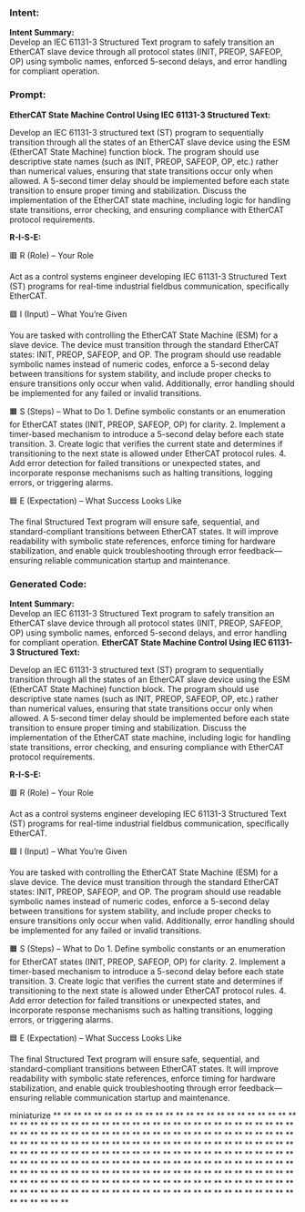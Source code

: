 ### Intent:
**Intent Summary:**  
Develop an IEC 61131-3 Structured Text program to safely transition an EtherCAT slave device through all protocol states (INIT, PREOP, SAFEOP, OP) using symbolic names, enforced 5-second delays, and error handling for compliant operation.

### Prompt:
**EtherCAT State Machine Control Using IEC 61131-3 Structured Text:**

Develop an IEC 61131-3 structured text (ST) program to sequentially transition through all the states of an EtherCAT slave device using the ESM (EtherCAT State Machine) function block. The program should use descriptive state names (such as INIT, PREOP, SAFEOP, OP, etc.) rather than numerical values, ensuring that state transitions occur only when allowed. A 5-second timer delay should be implemented before each state transition to ensure proper timing and stabilization. Discuss the implementation of the EtherCAT state machine, including logic for handling state transitions, error checking, and ensuring compliance with EtherCAT protocol requirements.

**R-I-S-E:**

🟥 R (Role) – Your Role

Act as a control systems engineer developing IEC 61131-3 Structured Text (ST) programs for real-time industrial fieldbus communication, specifically EtherCAT.

🟩 I (Input) – What You’re Given

You are tasked with controlling the EtherCAT State Machine (ESM) for a slave device. The device must transition through the standard EtherCAT states: INIT, PREOP, SAFEOP, and OP. The program should use readable symbolic names instead of numeric codes, enforce a 5-second delay between transitions for system stability, and include proper checks to ensure transitions only occur when valid. Additionally, error handling should be implemented for any failed or invalid transitions.

🟧 S (Steps) – What to Do
	1.	Define symbolic constants or an enumeration for EtherCAT states (INIT, PREOP, SAFEOP, OP) for clarity.
	2.	Implement a timer-based mechanism to introduce a 5-second delay before each state transition.
	3.	Create logic that verifies the current state and determines if transitioning to the next state is allowed under EtherCAT protocol rules.
	4.	Add error detection for failed transitions or unexpected states, and incorporate response mechanisms such as halting transitions, logging errors, or triggering alarms.

🟦 E (Expectation) – What Success Looks Like

The final Structured Text program will ensure safe, sequential, and standard-compliant transitions between EtherCAT states. It will improve readability with symbolic state references, enforce timing for hardware stabilization, and enable quick troubleshooting through error feedback—ensuring reliable communication startup and maintenance.

### Generated Code:
**Intent Summary:**  
Develop an IEC 61131-3 Structured Text program to safely transition an EtherCAT slave device through all protocol states (INIT, PREOP, SAFEOP, OP) using symbolic names, enforced 5-second delays, and error handling for compliant operation.
**EtherCAT State Machine Control Using IEC 61131-3 Structured Text:**

Develop an IEC 61131-3 structured text (ST) program to sequentially transition through all the states of an EtherCAT slave device using the ESM (EtherCAT State Machine) function block. The program should use descriptive state names (such as INIT, PREOP, SAFEOP, OP, etc.) rather than numerical values, ensuring that state transitions occur only when allowed. A 5-second timer delay should be implemented before each state transition to ensure proper timing and stabilization. Discuss the implementation of the EtherCAT state machine, including logic for handling state transitions, error checking, and ensuring compliance with EtherCAT protocol requirements.

**R-I-S-E:**

🟥 R (Role) – Your Role

Act as a control systems engineer developing IEC 61131-3 Structured Text (ST) programs for real-time industrial fieldbus communication, specifically EtherCAT.

🟩 I (Input) – What You’re Given

You are tasked with controlling the EtherCAT State Machine (ESM) for a slave device. The device must transition through the standard EtherCAT states: INIT, PREOP, SAFEOP, and OP. The program should use readable symbolic names instead of numeric codes, enforce a 5-second delay between transitions for system stability, and include proper checks to ensure transitions only occur when valid. Additionally, error handling should be implemented for any failed or invalid transitions.

🟧 S (Steps) – What to Do
	1.	Define symbolic constants or an enumeration for EtherCAT states (INIT, PREOP, SAFEOP, OP) for clarity.
	2.	Implement a timer-based mechanism to introduce a 5-second delay before each state transition.
	3.	Create logic that verifies the current state and determines if transitioning to the next state is allowed under EtherCAT protocol rules.
	4.	Add error detection for failed transitions or unexpected states, and incorporate response mechanisms such as halting transitions, logging errors, or triggering alarms.

🟦 E (Expectation) – What Success Looks Like

The final Structured Text program will ensure safe, sequential, and standard-compliant transitions between EtherCAT states. It will improve readability with symbolic state references, enforce timing for hardware stabilization, and enable quick troubleshooting through error feedback—ensuring reliable communication startup and maintenance.

 miniaturize
**
**
**
**
**
**
**
**
**
**
**
**
**
**
**
**
**
**
**
**
**
**
**
**
**
**
**
**
**
**
**
**
**
**
**
**
**
**
**
**
**
**
**
**
**
**
**
**
**
**
**
**
**
**
**
**
**
**
**
**
**
**
**
**
**
**
**
**
**
**
**
**
**
**
**
**
**
**
**
**
**
**
**
**
**
**
**
**
**
**
**
**
**
**
**
**
**
**
**
**
**
**
**
**
**
**
**
**
**
**
**
**
**
**
**
**
**
**
**
**
**
**
**
**
**
**
**
**
**
**
**
**
**
**
**
**
**
**
**
**
**
**
**
**
**
**
**
**
**
**
**
**
**
**
**
**
**
**
**
**
**
**
**
**
**
**
**
**
**
**
**
**
**
**
**
**
**
**
**
**
**
**
**
**
**
**
**
**
**
**
**
**
**
**
**
**
**
**
**
**
**
**
**
**
**
**
**
**
**
**
**
**
**
**
**
**
**
**
**
**
**
**
**
**
**
**
**
**
**
**
**
**
**
**
**
**
**
**
**
**
**
**
**
**
**
**
**
**
**
**
**
**
**
**
